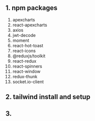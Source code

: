 ## 1. npm packages
1. apexcharts
2. react-apexcharts
3. axios
4. jwt-decode
5. moment
6. react-hot-toast
7. react-icons
8. @reduxjs/toolkit
9. react-redux
10. react-spinners
11. react-window
12. redux-thunk
13. socket.io-client

## 2. tailwind install and setup
## 3. 